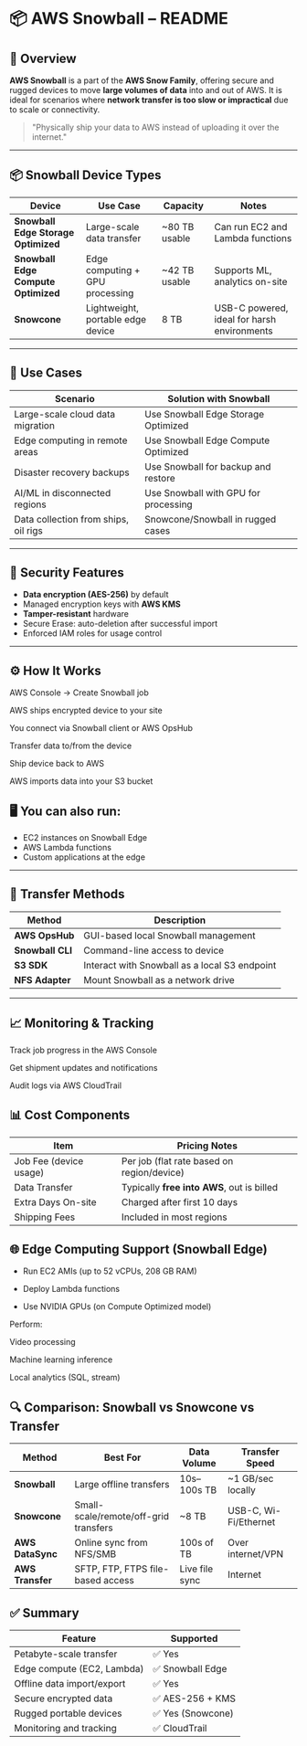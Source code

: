 # 📦 AWS Snowball – README

## 📘 Overview

**AWS Snowball** is a part of the **AWS Snow Family**, offering secure and rugged devices to move **large volumes of data** into and out of AWS. It is ideal for scenarios where **network transfer is too slow or impractical** due to scale or connectivity.

> "Physically ship your data to AWS instead of uploading it over the internet."

---

## 📦 Snowball Device Types

| Device                              | Use Case                          | Capacity      | Notes                                       |
| ----------------------------------- | --------------------------------- | ------------- | ------------------------------------------- |
| **Snowball Edge Storage Optimized** | Large-scale data transfer         | ~80 TB usable | Can run EC2 and Lambda functions            |
| **Snowball Edge Compute Optimized** | Edge computing + GPU processing   | ~42 TB usable | Supports ML, analytics on-site              |
| **Snowcone**                        | Lightweight, portable edge device | 8 TB          | USB-C powered, ideal for harsh environments |

---

## 🔁 Use Cases

| Scenario                             | Solution with Snowball               |
| ------------------------------------ | ------------------------------------ |
| Large-scale cloud data migration     | Use Snowball Edge Storage Optimized  |
| Edge computing in remote areas       | Use Snowball Edge Compute Optimized  |
| Disaster recovery backups            | Use Snowball for backup and restore  |
| AI/ML in disconnected regions        | Use Snowball with GPU for processing |
| Data collection from ships, oil rigs | Snowcone/Snowball in rugged cases    |

---

## 🔐 Security Features

- **Data encryption (AES-256)** by default
- Managed encryption keys with **AWS KMS**
- **Tamper-resistant** hardware
- Secure Erase: auto-deletion after successful import
- Enforced IAM roles for usage control

---

## ⚙️ How It Works

AWS Console → Create Snowball job

AWS ships encrypted device to your site

You connect via Snowball client or AWS OpsHub

Transfer data to/from the device

Ship device back to AWS

AWS imports data into your S3 bucket

## 🖥️ You can also run:

- EC2 instances on Snowball Edge
- AWS Lambda functions
- Custom applications at the edge

---

## 🚚 Transfer Methods

| Method           | Description                                   |
| ---------------- | --------------------------------------------- |
| **AWS OpsHub**   | GUI-based local Snowball management           |
| **Snowball CLI** | Command-line access to device                 |
| **S3 SDK**       | Interact with Snowball as a local S3 endpoint |
| **NFS Adapter**  | Mount Snowball as a network drive             |

---

## 📈 Monitoring & Tracking

Track job progress in the AWS Console

Get shipment updates and notifications

Audit logs via AWS CloudTrail

## 📊 Cost Components

| Item                   | Pricing Notes                              |
| ---------------------- | ------------------------------------------ |
| Job Fee (device usage) | Per job (flat rate based on region/device) |
| Data Transfer          | Typically **free into AWS**, out is billed |
| Extra Days On-site     | Charged after first 10 days                |
| Shipping Fees          | Included in most regions                   |

## 🌐 Edge Computing Support (Snowball Edge)

- Run EC2 AMIs (up to 52 vCPUs, 208 GB RAM)

- Deploy Lambda functions

- Use NVIDIA GPUs (on Compute Optimized model)

Perform:

Video processing

Machine learning inference

Local analytics (SQL, stream)

## 🔍 Comparison: Snowball vs Snowcone vs Transfer

| Method           | Best For                              | Data Volume    | Transfer Speed        |
| ---------------- | ------------------------------------- | -------------- | --------------------- |
| **Snowball**     | Large offline transfers               | 10s–100s TB    | \~1 GB/sec locally    |
| **Snowcone**     | Small-scale/remote/off-grid transfers | \~8 TB         | USB-C, Wi-Fi/Ethernet |
| **AWS DataSync** | Online sync from NFS/SMB              | 100s of TB     | Over internet/VPN     |
| **AWS Transfer** | SFTP, FTP, FTPS file-based access     | Live file sync | Internet              |

## ✅ Summary

| Feature                    | Supported         |
| -------------------------- | ----------------- |
| Petabyte-scale transfer    | ✅ Yes            |
| Edge compute (EC2, Lambda) | ✅ Snowball Edge  |
| Offline data import/export | ✅ Yes            |
| Secure encrypted data      | ✅ AES-256 + KMS  |
| Rugged portable devices    | ✅ Yes (Snowcone) |
| Monitoring and tracking    | ✅ CloudTrail     |
